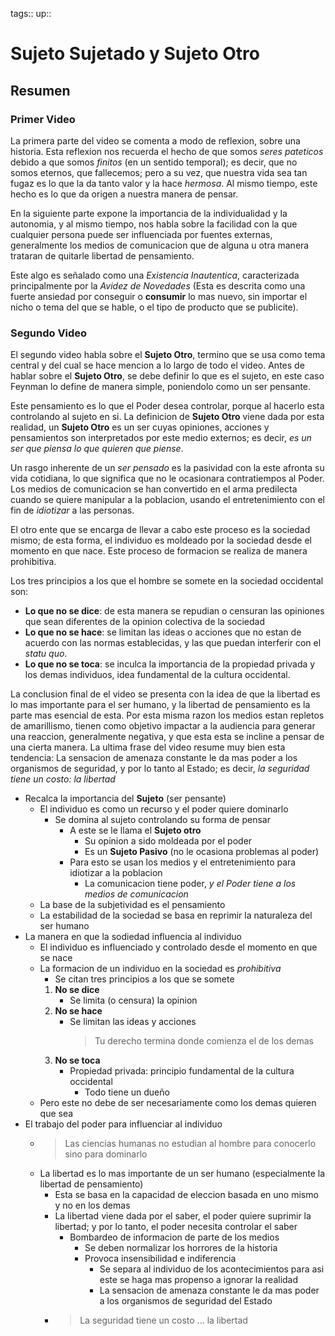 tags::
up:: 
# Sujeto Sujetado y Sujeto Otro
## Resumen

### Primer Video
La primera parte del video se comenta a modo de reflexion, sobre una historia. Esta reflexion nos recuerda el hecho de que somos *seres pateticos* debido a que somos *finitos* (en un sentido temporal); es decir, que no somos eternos, que fallecemos; pero a su vez, que nuestra vida sea tan fugaz es lo que la da tanto valor y la hace *hermosa*. Al mismo tiempo, este hecho es lo que da origen a nuestra manera de pensar. 

En la siguiente parte expone la importancia de la individualidad y la autonomia, y al mismo tiempo, nos habla sobre la facilidad con la que cualquier persona puede ser influenciada por fuentes externas, generalmente los medios de comunicacion que de alguna u otra manera trataran de quitarle libertad de pensamiento. 

Este algo es señalado como una *Existencia Inautentica*, caracterizada principalmente por la *Avidez de Novedades*  (Esta es descrita como una fuerte ansiedad por conseguir o **consumir** lo mas nuevo, sin importar el nicho o tema del que se hable, o el tipo de producto que se publicite).

### Segundo Video

El segundo video habla sobre el **Sujeto Otro**, termino que se usa como tema central y del cual se hace mencion a lo largo de todo el video. Antes de hablar sobre el **Sujeto Otro**, se debe definir lo que es el sujeto, en este caso Feynman lo define de manera simple, poniendolo como un ser pensante.

Este pensamiento es lo que el Poder desea controlar, porque al hacerlo esta controlando al sujeto en si. La definicion de **Sujeto Otro** viene dada por esta realidad, un **Sujeto Otro** es un ser cuyas opiniones, acciones y pensamientos son interpretados por este medio externos; es decir, *es un ser que piensa lo que quieren que piense*.

Un rasgo inherente de un *ser pensado* es la pasividad con la este afronta su vida cotidiana, lo que significa que no le ocasionara contratiempos al Poder. Los medios de comunicacion se han convertido en el arma predilecta cuando se quiere manipular a la poblacion, usando el entretenimiento con el fin de *idiotizar* a las personas.

El otro ente que se encarga de llevar a cabo este proceso es la sociedad mismo; de esta forma, el individuo es moldeado por la sociedad desde el momento en que nace. Este proceso de formacion se realiza de manera prohibitiva.

Los tres principios a los que el hombre se somete en la sociedad occidental son:

- **Lo que no se dice**: de esta manera se repudian o censuran las opiniones que sean diferentes de la opinion colectiva de la sociedad
- **Lo que no se hace**: se limitan las ideas o acciones que no estan de acuerdo con las normas establecidas, y las que puedan interferir con el *statu quo*.
- **Lo que no se toca**: se inculca la importancia de la propiedad privada y los demas individuos, idea fundamental de la cultura occidental.

La conclusion final de el video se presenta con la idea de que la libertad es lo mas importante para el ser humano, y la libertad de pensamiento es la parte mas esencial de esta. Por esta misma razon los medios estan repletos de amarillismo, tienen como objetivo impactar a la audiencia para generar una reaccion, generalmente negativa, y que esta esta se incline a pensar de una cierta manera. La ultima frase del video resume muy bien esta tendencia: La sensacion de amenaza constante le da mas poder a los organismos de seguridad, y por lo tanto al Estado; es decir, *la seguridad tiene un costo: la libertad*

- Recalca la importancia del **Sujeto** (ser pensante)
	- El individuo es como un recurso y el poder quiere dominarlo
		- Se domina al sujeto controlando su forma de pensar
			- A este se le llama el **Sujeto otro**
				- Su opinion a sido moldeada por el poder  
				- Es un **Sujeto Pasivo** (no le ocasiona problemas al poder)
			- Para esto se usan los medios y el entretenimiento para idiotizar a la poblacion
				- La comunicacion tiene poder, *y el Poder tiene a los medios de comunicacion* 
	- La base de la subjetividad es el pensamiento
	- La estabilidad de la sociedad se basa en reprimir la naturaleza del ser humano
- La manera en que la sodiedad influencia al individuo
	- El individuo es influenciado y controlado desde el momento en que se nace
	- La formacion de un individuo en la sociedad es *prohibitiva*
		- Se citan tres principios a los que se somete
		1. **No se dice** 
			- Se limita (o censura) la opinion
		2. **No se hace** 
			- Se limitan las ideas y acciones 
				> Tu derecho termina donde comienza el de los demas
		3. **No se toca** 
			- Propiedad privada: principio fundamental de la cultura occidental
				- Todo tiene un dueño
	- Pero este no debe de ser necesariamente como los demas quieren que sea
- El trabajo del poder para influenciar al individuo
	- > Las ciencias humanas no estudian al hombre para conocerlo sino para dominarlo
	- La libertad es lo mas importante de un ser humano (especialmente la libertad de pensamiento)
		- Esta se basa en la capacidad de eleccion basada en uno mismo y no en los demas
		- La libertad viene dada por el saber, el poder quiere suprimir la libertad; y por lo tanto, el poder necesita controlar el saber
			- Bombardeo de informacion de parte de los medios
				- Se deben normalizar los horrores de la historia
				- Provoca insensibilidad e indiferencia
					- Se separa al individuo de los acontecimientos para asi este se haga mas propenso a ignorar la realidad
					- La sensacion de amenaza constante le da mas poder a los organismos de seguridad del Estado
		- > La seguridad tiene un costo ... la libertad